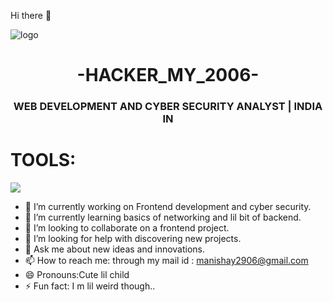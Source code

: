  Hi there 👋

<!--MANISHAY2006/MANISHAY2006** is a ✨ _special_ ✨ repository because its `README.md` (this file) appears on your GitHub profile. -->

<!--Here are some ideas to get you started:-->
![logo](https://wallpaperaccess.com/full/1076441.jpg) 
<h1 style ="color=pink;" align="center">-HACKER_MY_2006-</h1>
<H3 STYLE="color=white;" align="center">WEB DEVELOPMENT AND CYBER SECURITY ANALYST | INDIA IN</H3>
<h1>TOOLS:</h1>
<p align="left"> <img src="https://th.bing.com/th/id/OIP.XLZPK7I35KnB5mFVaD9swwHaDr?rs=1&pid=ImgDetMain">

- 🔭 I’m currently working on Frontend development and cyber security.
- 🌱 I’m currently learning basics of networking and lil bit of backend.
- 👯 I’m looking to collaborate on a frontend project.
- 🤔 I’m looking for help with discovering new projects.
- 💬 Ask me about new ideas and innovations.
- 📫 How to reach me: through my mail id : manishay2906@gmail.com
- 😄 Pronouns:Cute lil child
- ⚡ Fun fact: I m lil weird though..

